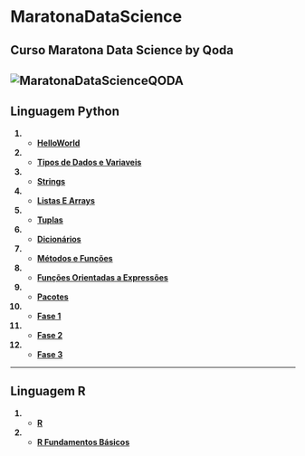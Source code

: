 # MaratonaDataScience <b>
## Curso Maratona Data Science by Qoda  <b>
![MaratonaDataScienceQODA](https://user-images.githubusercontent.com/65032863/82272328-a4d3d180-9950-11ea-9adb-a4d32c230e31.png)
---
## **Linguagem Python** <b>
1. * [HelloWorld](https://github.com/pmaders/DataScienceQoda/blob/master/helloworld.ipynb)
2. * [Tipos de Dados e Variaveis](https://github.com/pmaders/DataScienceQoda/blob/master/TiposdeDadoseVariaveis_.ipynb)
3. * [Strings](https://github.com/pmaders/DataScienceQoda/blob/master/Strings.ipynb)
4. * [Listas E Arrays](https://github.com/pmaders/DataScienceQoda/blob/master/ListasEArrays.ipynb)
5. * [Tuplas](https://github.com/pmaders/DataScienceQoda/blob/master/Tuplas.ipynb)
6. * [Dicionários](https://github.com/pmaders/DataScienceQoda/blob/master/Dicion%C3%A1rios.ipynb)
7. * [Métodos e Funções](https://github.com/pmaders/DataScienceQoda/blob/master/M%C3%A9todoseFun%C3%A7%C3%B5es.ipynb)  
8. * [Funções Orientadas a Expressões](https://github.com/pmaders/DataScienceQoda/blob/master/M%C3%A9todoseFun%C3%A7%C3%B5es_cHfwRiK_(2).ipynb)
9. * [Pacotes](https://github.com/pmaders/DataScienceQoda/blob/master/Pacotes.ipynb)
10. * [Fase 1](https://github.com/pmaders/DataScienceQoda/blob/master/Fase1.ipynb)
11. * [Fase 2](https://github.com/pmaders/DataScienceQoda/blob/master/Fase2.ipynb)
12. * [Fase 3](https://github.com/pmaders/DataScienceQoda/blob/master/Fase3.ipynb)
---
## **Linguagem R** <b>
1. * [R](https://github.com/pmaders/DataScienceQoda/blob/master/R.ipynb)
2. * [R Fundamentos Básicos](https://github.com/pmaders/DataScienceQoda/blob/master/R_Re403Dr.ipynb)
